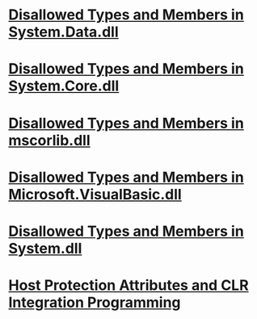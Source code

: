 # [Disallowed Types and Members in System.Data.dll](disallowed-types-and-members-in-system.data.dll.md)
# [Disallowed Types and Members in System.Core.dll](disallowed-types-and-members-in-system.core.dll.md)
# [Disallowed Types and Members in mscorlib.dll](disallowed-types-and-members-in-mscorlib.dll.md)
# [Disallowed Types and Members in Microsoft.VisualBasic.dll](disallowed-types-and-members-in-microsoft.visualbasic.dll.md)
# [Disallowed Types and Members in System.dll](disallowed-types-and-members-in-system.dll.md)
# [Host Protection Attributes and CLR Integration Programming](host-protection-attributes-and-clr-integration-programming.md)
